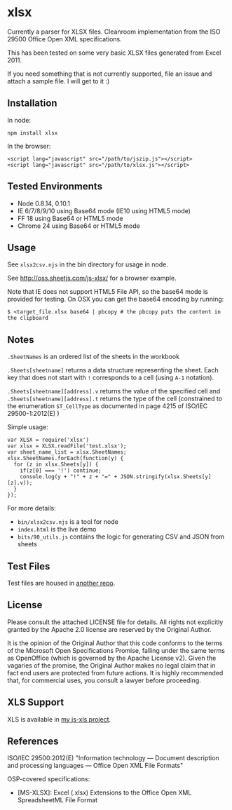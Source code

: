 # xlsx

Currently a parser for XLSX files.  Cleanroom implementation from the ISO 29500  Office Open XML specifications.

This has been tested on some very basic XLSX files generated from Excel 2011.

If you need something that is not currently supported, file an issue and attach a sample file.  I will get to it :)

## Installation

In node:

    npm install xlsx

In the browser:

    <script lang="javascript" src="/path/to/jszip.js"></script>
    <script lang="javascript" src="/path/to/xlsx.js"></script>

## Tested Environments

 - Node 0.8.14, 0.10.1
 - IE 6/7/8/9/10 using Base64 mode (IE10 using HTML5 mode)
 - FF 18 using Base64 or HTML5 mode
 - Chrome 24 using Base64 or HTML5 mode

## Usage

See `xlsx2csv.njs` in the bin directory for usage in node.

See http://oss.sheetjs.com/js-xlsx/ for a browser example. 

Note that IE does not support HTML5 File API, so the base64 mode is provided for testing.  On OSX you can get the base64 encoding by running:

    $ <target_file.xlsx base64 | pbcopy # the pbcopy puts the content in the clipboard

## Notes 

`.SheetNames` is an ordered list of the sheets in the workbook

`.Sheets[sheetname]` returns a data structure representing the sheet.  Each key
that does not start with `!` corresponds to a cell (using `A-1` notation).  

`.Sheets[sheetname][address].v` returns the value of the specified cell and `.Sheets[sheetname][address].t` returns the type of the cell (constrained to the enumeration `ST_CellType` as documented in page 4215 of ISO/IEC 29500-1:2012(E) ) 

Simple usage:

    var XLSX = require('xlsx')
    var xlsx = XLSX.readFile('test.xlsx');
    var sheet_name_list = xlsx.SheetNames;
    xlsx.SheetNames.forEach(function(y) {
      for (z in xlsx.Sheets[y]) {
        if(z[0] === '!') continue;
        console.log(y + "!" + z + "=" + JSON.stringify(xlsx.Sheets[y][z].v));
      }
    });

For more details:

- `bin/xlsx2csv.njs` is a tool for node
- `index.html` is the live demo
- `bits/90_utils.js` contains the logic for generating CSV and JSON from sheets

## Test Files

Test files are housed in [another repo](https://github.com/SheetJS/test_files).

## License

Please consult the attached LICENSE file for details.  All rights not explicitly granted by the Apache 2.0 license are reserved by the Original Author.

It is the opinion of the Original Author that this code conforms to the terms of the Microsoft Open Specifications Promise, falling under the same terms as OpenOffice (which is governed by the Apache License v2).  Given the vagaries of the promise, the Original Author makes no legal claim that in fact end users are protected from future actions.  It is highly recommended that, for commercial uses, you consult a lawyer before proceeding.

## XLS Support

XLS is available in [my js-xls project](https://github.com/SheetJS/js-xls).

## References

ISO/IEC 29500:2012(E) "Information technology — Document description and processing languages — Office Open XML File Formats"

OSP-covered specifications:

 - [MS-XLSX]: Excel (.xlsx) Extensions to the Office Open XML SpreadsheetML File Format


